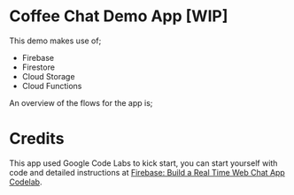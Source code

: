 # Coffee Chat Demo App [WIP]

This demo makes use of;
* Firebase
* Firestore
* Cloud Storage
* Cloud Functions 

An overview of the flows for the app is;



# Credits

This app used Google Code Labs to kick start, you can start yourself with code and detailed instructions at [Firebase: Build a Real Time Web Chat App Codelab](https://codelabs.developers.google.com/codelabs/firebase-web/).


